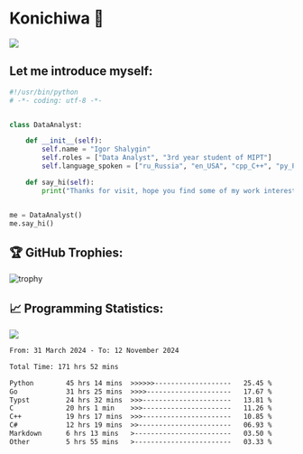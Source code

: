 # Konichiwa 👋
![](https://komarev.com/ghpvc/?username=IgorFandre&color=brightgreen)

## Let me introduce myself:
```py
#!/usr/bin/python
# -*- coding: utf-8 -*-


class DataAnalyst:

    def __init__(self):
        self.name = "Igor Shalygin"
        self.roles = ["Data Analyst", "3rd year student of MIPT"]
        self.language_spoken = ["ru_Russia", "en_USA", "cpp_C++", "py_Python", "go_Golang"]

    def say_hi(self):
        print("Thanks for visit, hope you find some of my work interesting.")


me = DataAnalyst()
me.say_hi()
```

## 🏆 GitHub Trophies:
![trophy](https://github-profile-trophy.vercel.app/?username=IgorFandre&title=MultiLanguage,Repositories,Commits,Experience,PullRequest,Reviews)

## 📈 Programming Statistics:

![](https://github-profile-summary-cards.vercel.app/api/cards/profile-details?username=IgorFandre&theme=solarized_dark)

<!--START_SECTION:waka-->

```txt
From: 31 March 2024 - To: 12 November 2024

Total Time: 171 hrs 52 mins

Python        45 hrs 14 mins  >>>>>>-------------------   25.45 %
Go            31 hrs 25 mins  >>>>---------------------   17.67 %
Typst         24 hrs 32 mins  >>>----------------------   13.81 %
C             20 hrs 1 min    >>>----------------------   11.26 %
C++           19 hrs 17 mins  >>>----------------------   10.85 %
C#            12 hrs 19 mins  >>-----------------------   06.93 %
Markdown      6 hrs 13 mins   >------------------------   03.50 %
Other         5 hrs 55 mins   >------------------------   03.33 %
```

<!--END_SECTION:waka-->
